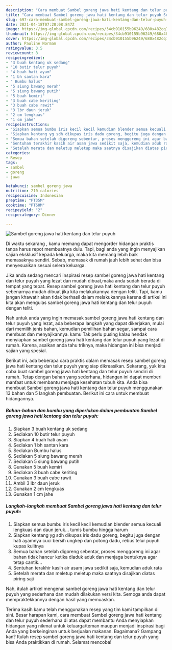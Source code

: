 ```yaml
---
description: "Cara membuat Sambel goreng jawa hati kentang dan telur puyuh Sederhana dan Mudah Dibuat"
title: "Cara membuat Sambel goreng jawa hati kentang dan telur puyuh Sederhana dan Mudah Dibuat"
slug: 697-cara-membuat-sambel-goreng-jawa-hati-kentang-dan-telur-puyuh-sederhana-dan-mudah-dibuat
date: 2021-04-18T07:20:08.847Z
image: https://img-global.cpcdn.com/recipes/34cb910155b96249/680x482cq70/sambel-goreng-jawa-hati-kentang-dan-telur-puyuh-foto-resep-utama.jpg
thumbnail: https://img-global.cpcdn.com/recipes/34cb910155b96249/680x482cq70/sambel-goreng-jawa-hati-kentang-dan-telur-puyuh-foto-resep-utama.jpg
cover: https://img-global.cpcdn.com/recipes/34cb910155b96249/680x482cq70/sambel-goreng-jawa-hati-kentang-dan-telur-puyuh-foto-resep-utama.jpg
author: Pauline Norman
ratingvalue: 3.5
reviewcount: 8
recipeingredient:
- "3 buah kentang uk sedang"
- "10 butir telur puyuh"
- "4 buah hati ayam"
- "1 bh santan kara"
- " Bumbu halus"
- "5 siung bawang merah"
- "5 siung bawang putih"
- "5 buah kemiri"
- "3 buah cabe keriting"
- "3 buah cabe rawit"
- "3 lbr daun jeruk"
- "2 cm lengkuas"
- "1 cm jahe"
recipeinstructions:
- "Siapkan semua bumbu iris kecil kecil kemudian blender semua kecuali lengkuas dan daun jeruk... tumis bumbu hingga harum"
- "Siapkan kentang yg sdh dikupas iris dadu goreng, begitu juga dengan hati ayamnya cuci bersih ungkep dan potong dadu, rebus telur puyuh kupas kulitnya"
- "Semua bahan setelah digoreng sebentar, proses menggoreng ini agar bahan tidak hancur ketika diaduk aduk dan menjaga bentuknya agar tetap cantik..."
- "Sentuhan terakhir kasih air asam jawa sedikit saja, kemudian aduk rata"
- "Setelah merata dan meletup meletup maka saatnya disajikan diatas piring saji"
categories:
- Resep
tags:
- sambel
- goreng
- jawa

katakunci: sambel goreng jawa 
nutrition: 210 calories
recipecuisine: Indonesian
preptime: "PT35M"
cooktime: "PT60M"
recipeyield: "2"
recipecategory: Dinner

---
```



![Sambel goreng jawa hati kentang dan telur puyuh](https://img-global.cpcdn.com/recipes/34cb910155b96249/680x482cq70/sambel-goreng-jawa-hati-kentang-dan-telur-puyuh-foto-resep-utama.jpg)

Di waktu  sekarang , kamu memang dapat mengorder hidangan praktis tanpa harus repot membuatnya dulu. Tapi, bagi anda yang ingin menyajikan sajian eksklusif kepada keluarga, maka kita memang lebih baik memasaknya sendiri. Sebab, memasak di rumah jauh lebih sehat dan bisa menyesuaikan sesuai selera keluarga.

Jika anda sedang mencari inspirasi resep sambel goreng jawa hati kentang dan telur puyuh yang lezat dan mudah dibuat,maka anda sudah berada di tempat yang tepat. Resep sambel goreng jawa hati kentang dan telur puyuh  sebenarnya mudah dibuat jika kita melakukannya dengan teliti. Tapi, kamu jangan khawatir akan tidak berhasil dalam melakukannya 
karena di artikel ini kita akan mengulas sambel goreng jawa hati kentang dan telur puyuh dengan teliti.  



Nah untuk anda yang ingin memasak sambel goreng jawa hati kentang dan telur puyuh yang lezat, ada beberapa langkah yang dapat dikerjakan, mulai dari memilih jenis bahan, kemudian pemilihan bahan segar, sampai cara membuat dan menyajikannya. kamu Tak perlu pusing kalau hendak menyiapkan sambel goreng jawa hati kentang dan telur puyuh yang lezat di rumah. Karena, asalkan anda  tahu triknya, maka hidangan ini bisa menjadi sajian yang spesial.

Berikut ini, ada beberapa cara praktis  dalam memasak resep sambel goreng jawa hati kentang dan telur puyuh yang siap dikreasikan. Sekarang, yuk kita coba buat sambel goreng jawa hati kentang dan telur puyuh sendiri di rumah. Tetap dengan bahan yang sederhana, hidangan ini dapat memberi manfaat untuk membantu menjaga kesehatan tubuh kita. Anda bisa membuat Sambel goreng jawa hati kentang dan telur puyuh menggunakan 13 bahan dan 5 langkah pembuatan. Berikut ini cara untuk membuat hidangannya.

<!--inarticleads1-->

##### Bahan-bahan dan bumbu yang diperlukan dalam pembuatan Sambel goreng jawa hati kentang dan telur puyuh:

1. Siapkan 3 buah kentang uk sedang
1. Sediakan 10 butir telur puyuh
1. Siapkan 4 buah hati ayam
1. Sediakan 1 bh santan kara
1. Sediakan  Bumbu halus
1. Sediakan 5 siung bawang merah
1. Sediakan 5 siung bawang putih
1. Gunakan 5 buah kemiri
1. Sediakan 3 buah cabe keriting
1. Gunakan 3 buah cabe rawit
1. Ambil 3 lbr daun jeruk
1. Gunakan 2 cm lengkuas
1. Gunakan 1 cm jahe




<!--inarticleads2-->

##### Langkah-langkah membuat Sambel goreng jawa hati kentang dan telur puyuh:

1. Siapkan semua bumbu iris kecil kecil kemudian blender semua kecuali lengkuas dan daun jeruk... tumis bumbu hingga harum
1. Siapkan kentang yg sdh dikupas iris dadu goreng, begitu juga dengan hati ayamnya cuci bersih ungkep dan potong dadu, rebus telur puyuh kupas kulitnya
1. Semua bahan setelah digoreng sebentar, proses menggoreng ini agar bahan tidak hancur ketika diaduk aduk dan menjaga bentuknya agar tetap cantik...
1. Sentuhan terakhir kasih air asam jawa sedikit saja, kemudian aduk rata
1. Setelah merata dan meletup meletup maka saatnya disajikan diatas piring saji




Nah, itulah artikel mengenai  sambel goreng jawa hati kentang dan telur puyuh  yang sederhana dan mudah dilakukan versi kita. Semoga anda dapat mempraktekkannya dengan hasil yang memuaskan. 

Terima kasih kamu telah menggunakan resep yang tim kami tampilkan di sini. Besar harapan kami, cara membuat  Sambel goreng jawa hati kentang dan telur puyuh sederhana di atas dapat membantu Anda menyiapkan hidangan yang nikmat untuk keluarga/teman maupun menjadi inspirasi bagi Anda yang berkeinginan untuk berjualan makanan. Bagaimana? Gampang kan? Itulah resep sambel goreng jawa hati kentang dan telur puyuh yang bisa Anda praktikkan di rumah. Selamat mencoba!


